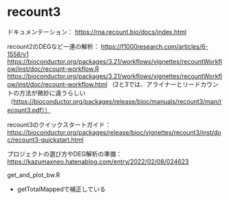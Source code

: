 # recount3

ドキュメンテーション：
https://rna.recount.bio/docs/index.html

recount2のDEGなど一連の解析：
https://f1000research.com/articles/6-1558/v1
https://bioconductor.org/packages/3.21/workflows/vignettes/recountWorkflow/inst/doc/recount-workflow.R
https://bioconductor.org/packages/3.21/workflows/vignettes/recountWorkflow/inst/doc/recount-workflow.html
（2と3では、アライナーとリードカウントの方法が微妙に違うらしい（https://bioconductor.org/packages/release/bioc/manuals/recount3/man/recount3.pdf））

recount3のクイックスタートガイド：
https://bioconductor.org/packages/release/bioc/vignettes/recount3/inst/doc/recount3-quickstart.html

プロジェクトの選び方やDEG解析の準備：
https://kazumaxneo.hatenablog.com/entry/2022/02/08/024623

get_and_plot_bw.R
- getTotalMappedで補正している
